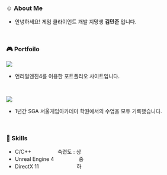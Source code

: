### :relaxed: About Me

- 안녕하세요! 게임 클라이언트 개발 지망생 **김민준** 입니다.

<br/>

### :video_game: Portfoilo
<a href="https://jooonkim.com/" target="_blank"><img src="https://img.shields.io/badge/언리얼 포트폴리오-6DB33F?style=for-the-badge&logo=unrealengine&logoColor=white"/></a>
     
+ 언리얼엔진4를 이용한 포트폴리오 사이트입니다.

<br/>

<a href="https://jooooon.notion.site/1a6945db289f43bf8ff18b0e869fad6d" target="_blank"><img src="https://img.shields.io/badge/공부기록-092E20?style=for-the-badge&logo=notion&logoColor=white"/></a>
     
+ 1년간 SGA 서울게임아카데미 학원에서의 수업을 모두 기록했습니다.
     
     
<br/>

### :stars: Skills
- C/C++ &nbsp;&nbsp;&nbsp;&nbsp;&nbsp;&nbsp;&nbsp;&nbsp;&nbsp;&nbsp;&nbsp;&nbsp;&nbsp;&nbsp;&nbsp;&nbsp;&nbsp;숙련도 : 상
- Unreal Engine 4 &nbsp;&nbsp;&nbsp;&nbsp;&nbsp;&nbsp;&nbsp;&nbsp;&nbsp;&nbsp;&nbsp;&nbsp;&nbsp;&nbsp;&nbsp;&nbsp;중
- DirectX 11 &nbsp;&nbsp;&nbsp;&nbsp;&nbsp;&nbsp;&nbsp;&nbsp;&nbsp;&nbsp;&nbsp;&nbsp;&nbsp;&nbsp;&nbsp;&nbsp;&nbsp;&nbsp;&nbsp;&nbsp;&nbsp;&nbsp;&nbsp;&nbsp;&nbsp;하
